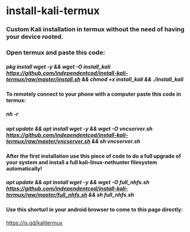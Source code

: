 # install-kali-termux
### Custom Kali installation in termux without the need of having your device rooted. 
### Open termux and paste this code:

##### pkg install wget -y && wget -O install_kali https://github.com/independentcod/install-kali-termux/raw/master/install.sh && chmod +x install_kali && ./install_kali

#### To remotely connect to your phone with a computer paste this code in termux:
##### nh -r
##### apt update && apt install wget -y && wget -O vncserver.sh https://github.com/independentcod/install-kali-termux/raw/master/vncserver.sh && sh vncserver.sh

#### After the first installation use this piece of code to do a full upgrade of your system and install a full kali-linux-nethunter filesystem automatically!
##### apt update && apt install wget -y && wget -O full_nhfs.sh https://github.com/independentcod/install-kali-termux/raw/master/full_nhfs.sh && sh full_nhfs.sh

#### Use this shorturl in your android browser to come to this page directly: 
https://is.gd/kalitermux
